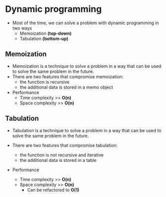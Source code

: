 # Dynamic programming

- Most of the time, we can solve a problem with dynamic programming in two ways
  - Memoization **(top-down)**
  - Tabulation **(bottom-up)**


## Memoization

- Memoization is a technique to solve a problem in a way that can be used to solve the same problem in the future.
- There are two features that compromise memoization:
  - the function is recursive
  - the additional data is stored in a memo object
- Performance
  - Time complexity >> **O(n)**
  - Space complexity >> **O(n)**
## Tabulation

- Tabulation is a technique to solve a problem in a way that can be used to solve the same problem in the future.
- There are two features that compromise tabulation:
  - the function is not recursive and iterative
  - the additional data is stored in a table

- Performance
  - Time complexity >> **O(n)**
  - Space complexity >> **O(n)**
    - Can be refactored to **O(1)**